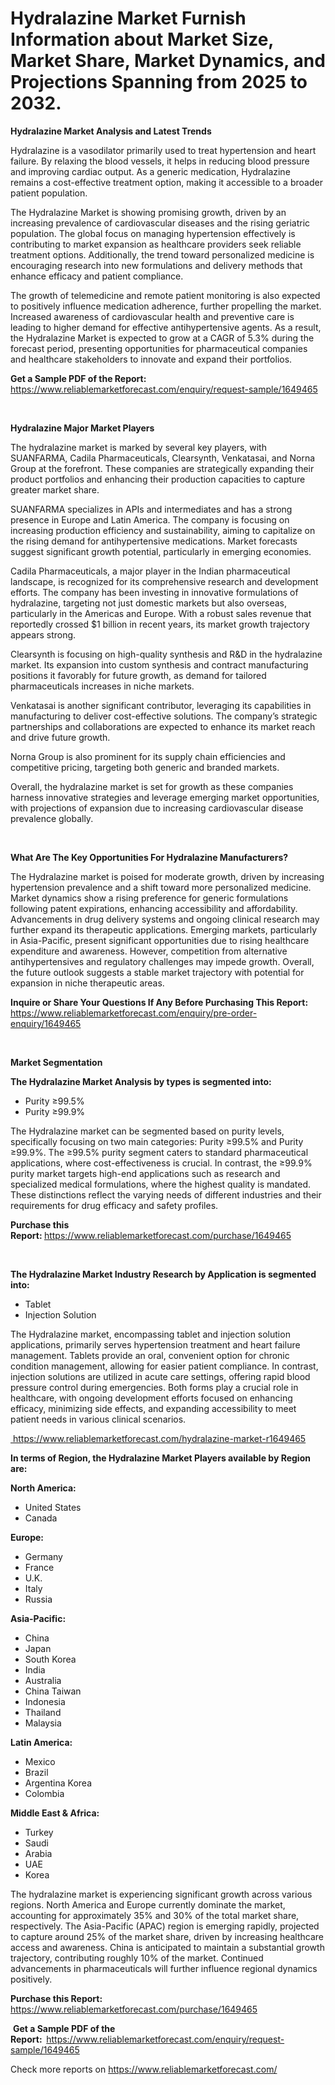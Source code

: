 <p><h1>Hydralazine Market Furnish Information about Market Size, Market Share, Market Dynamics, and Projections Spanning from 2025 to 2032.</h1></p><p><strong>Hydralazine Market Analysis and Latest Trends</strong></p>
<p><p>Hydralazine is a vasodilator primarily used to treat hypertension and heart failure. By relaxing the blood vessels, it helps in reducing blood pressure and improving cardiac output. As a generic medication, Hydralazine remains a cost-effective treatment option, making it accessible to a broader patient population.</p><p>The Hydralazine Market is showing promising growth, driven by an increasing prevalence of cardiovascular diseases and the rising geriatric population. The global focus on managing hypertension effectively is contributing to market expansion as healthcare providers seek reliable treatment options. Additionally, the trend toward personalized medicine is encouraging research into new formulations and delivery methods that enhance efficacy and patient compliance.</p><p>The growth of telemedicine and remote patient monitoring is also expected to positively influence medication adherence, further propelling the market. Increased awareness of cardiovascular health and preventive care is leading to higher demand for effective antihypertensive agents. As a result, the Hydralazine Market is expected to grow at a CAGR of 5.3% during the forecast period, presenting opportunities for pharmaceutical companies and healthcare stakeholders to innovate and expand their portfolios.</p></p>
<p><strong>Get a Sample PDF of the Report:&nbsp;</strong> <a href="https://www.reliablemarketforecast.com/enquiry/request-sample/1649465?utm_campaign=3225&utm_medium=2&utm_source=Github&utm_content=ia&utm_term=01042025&utm_id=hydralazine">https://www.reliablemarketforecast.com/enquiry/request-sample/1649465</a></p>
<p>&nbsp;</p>
<p><strong>Hydralazine Major Market Players</strong></p>
<p><p>The hydralazine market is marked by several key players, with SUANFARMA, Cadila Pharmaceuticals, Clearsynth, Venkatasai, and Norna Group at the forefront. These companies are strategically expanding their product portfolios and enhancing their production capacities to capture greater market share.</p><p>SUANFARMA specializes in APIs and intermediates and has a strong presence in Europe and Latin America. The company is focusing on increasing production efficiency and sustainability, aiming to capitalize on the rising demand for antihypertensive medications. Market forecasts suggest significant growth potential, particularly in emerging economies.</p><p>Cadila Pharmaceuticals, a major player in the Indian pharmaceutical landscape, is recognized for its comprehensive research and development efforts. The company has been investing in innovative formulations of hydralazine, targeting not just domestic markets but also overseas, particularly in the Americas and Europe. With a robust sales revenue that reportedly crossed $1 billion in recent years, its market growth trajectory appears strong.</p><p>Clearsynth is focusing on high-quality synthesis and R&D in the hydralazine market. Its expansion into custom synthesis and contract manufacturing positions it favorably for future growth, as demand for tailored pharmaceuticals increases in niche markets.</p><p>Venkatasai is another significant contributor, leveraging its capabilities in manufacturing to deliver cost-effective solutions. The company’s strategic partnerships and collaborations are expected to enhance its market reach and drive future growth.</p><p>Norna Group is also prominent for its supply chain efficiencies and competitive pricing, targeting both generic and branded markets.</p><p>Overall, the hydralazine market is set for growth as these companies harness innovative strategies and leverage emerging market opportunities, with projections of expansion due to increasing cardiovascular disease prevalence globally.</p></p>
<p>&nbsp;</p>
<p><strong>What Are The Key Opportunities For Hydralazine Manufacturers?</strong></p>
<p><p>The Hydralazine market is poised for moderate growth, driven by increasing hypertension prevalence and a shift toward more personalized medicine. Market dynamics show a rising preference for generic formulations following patent expirations, enhancing accessibility and affordability. Advancements in drug delivery systems and ongoing clinical research may further expand its therapeutic applications. Emerging markets, particularly in Asia-Pacific, present significant opportunities due to rising healthcare expenditure and awareness. However, competition from alternative antihypertensives and regulatory challenges may impede growth. Overall, the future outlook suggests a stable market trajectory with potential for expansion in niche therapeutic areas.</p></p>
<p><strong>Inquire or Share Your Questions If Any Before Purchasing This Report:</strong> <a href="https://www.reliablemarketforecast.com/enquiry/pre-order-enquiry/1649465?utm_campaign=3225&utm_medium=2&utm_source=Github&utm_content=ia&utm_term=01042025&utm_id=hydralazine">https://www.reliablemarketforecast.com/enquiry/pre-order-enquiry/1649465</a></p>
<p>&nbsp;</p>
<p><strong>Market Segmentation</strong></p>
<p><strong>The Hydralazine Market Analysis by types is segmented into:</strong></p>
<p><ul><li>Purity ≥99.5%</li><li>Purity ≥99.9%</li></ul></p>
<p><p>The Hydralazine market can be segmented based on purity levels, specifically focusing on two main categories: Purity ≥99.5% and Purity ≥99.9%. The ≥99.5% purity segment caters to standard pharmaceutical applications, where cost-effectiveness is crucial. In contrast, the ≥99.9% purity market targets high-end applications such as research and specialized medical formulations, where the highest quality is mandated. These distinctions reflect the varying needs of different industries and their requirements for drug efficacy and safety profiles.</p></p>
<p><strong>Purchase this Report:&nbsp;</strong><a href="https://www.reliablemarketforecast.com/purchase/1649465?utm_campaign=3225&utm_medium=2&utm_source=Github&utm_content=ia&utm_term=01042025&utm_id=hydralazine">https://www.reliablemarketforecast.com/purchase/1649465</a></p>
<p>&nbsp;</p>
<p><strong>The Hydralazine Market Industry Research by Application is segmented into:</strong></p>
<p><ul><li>Tablet</li><li>Injection Solution</li></ul></p>
<p><p>The Hydralazine market, encompassing tablet and injection solution applications, primarily serves hypertension treatment and heart failure management. Tablets provide an oral, convenient option for chronic condition management, allowing for easier patient compliance. In contrast, injection solutions are utilized in acute care settings, offering rapid blood pressure control during emergencies. Both forms play a crucial role in healthcare, with ongoing development efforts focused on enhancing efficacy, minimizing side effects, and expanding accessibility to meet patient needs in various clinical scenarios.</p></p>
<p><a href="https://www.reliablemarketforecast.com/hydralazine-market-r1649465?utm_campaign=3225&utm_medium=2&utm_source=Github&utm_content=ia&utm_term=01042025&utm_id=hydralazine">&nbsp;https://www.reliablemarketforecast.com/hydralazine-market-r1649465</a></p>
<p><strong>In terms of Region, the Hydralazine Market Players available by Region are:</strong></p>
<p>
    <p> <strong> North America: </strong>
        <ul>
            <li>United States</li>
            <li>Canada</li>
        </ul>
        </p> 
    <p> <strong> Europe: </strong>
        <ul>
            <li>Germany</li>
            <li>France</li>
            <li>U.K.</li>
            <li>Italy</li>
            <li>Russia</li>
        </ul>
        </p> 
    <p> <strong> Asia-Pacific: </strong>
        <ul>
            <li>China</li>
            <li>Japan</li>
            <li>South Korea</li>
            <li>India</li>
            <li>Australia</li>
            <li>China Taiwan</li>
            <li>Indonesia</li>
            <li>Thailand</li>
            <li>Malaysia</li>
        </ul>
        </p> 
    <p> <strong> Latin America: </strong>
        <ul>
            <li>Mexico</li>
            <li>Brazil</li>
            <li>Argentina Korea</li>
            <li>Colombia</li>
        </ul>
        </p> 
    <p> <strong> Middle East & Africa: </strong>
        <ul>
            <li>Turkey</li>
            <li>Saudi</li>
            <li>Arabia</li>
            <li>UAE</li>
            <li>Korea</li>
        </ul>
    </p>
    </p>
<p><p>The hydralazine market is experiencing significant growth across various regions. North America and Europe currently dominate the market, accounting for approximately 35% and 30% of the total market share, respectively. The Asia-Pacific (APAC) region is emerging rapidly, projected to capture around 25% of the market share, driven by increasing healthcare access and awareness. China is anticipated to maintain a substantial growth trajectory, contributing roughly 10% of the market. Continued advancements in pharmaceuticals will further influence regional dynamics positively.</p></p>
<p><strong>Purchase this Report: </strong><a href="https://www.reliablemarketforecast.com/purchase/1649465?utm_campaign=3225&utm_medium=2&utm_source=Github&utm_content=ia&utm_term=01042025&utm_id=hydralazine">https://www.reliablemarketforecast.com/purchase/1649465</a></p>
<p>&nbsp;<strong>Get a Sample PDF of the Report:&nbsp;&nbsp;</strong><a href="https://www.reliablemarketforecast.com/enquiry/request-sample/1649465?utm_campaign=3225&utm_medium=2&utm_source=Github&utm_content=ia&utm_term=01042025&utm_id=hydralazine">https://www.reliablemarketforecast.com/enquiry/request-sample/1649465</a></p>
<p><strong></strong></p>
<p>Check more reports on <a href="https://www.reliablemarketforecast.com/?utm_campaign=3225&utm_medium=2&utm_source=Github&utm_content=ia&utm_term=01042025&utm_id=hydralazine">https://www.reliablemarketforecast.com/</a></p>